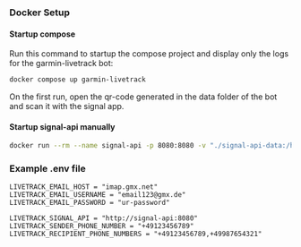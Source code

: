 ### Docker Setup
#### Startup compose

Run this command to startup the compose project and display only the logs for the garmin-livetrack bot:

```bash
docker compose up garmin-livetrack
```

On the first run, open the qr-code generated in the data folder of the bot and scan it with the signal app.

#### Startup signal-api manually
```bash
docker run --rm --name signal-api -p 8080:8080 -v "./signal-api-data:/home/.local/share/signal-cli" -e 'MODE=normal' bbernhard/signal-cli-rest-api
```


### Example .env file
```
LIVETRACK_EMAIL_HOST = "imap.gmx.net"
LIVETRACK_EMAIL_USERNAME = "email123@gmx.de"
LIVETRACK_EMAIL_PASSWORD = "ur-password"

LIVETRACK_SIGNAL_API = "http://signal-api:8080"
LIVETRACK_SENDER_PHONE_NUMBER = "+49123456789"
LIVETRACK_RECIPIENT_PHONE_NUMBERS = "+49123456789,+49987654321"
```